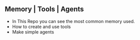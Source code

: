 ## Memory | Tools | Agents

- In This Repo you can see the most common memory used.
- How to create and use tools
- Make simple agents
